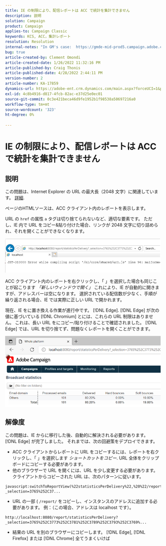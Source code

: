 ```yaml
---
title: IE の制限により、配信レポートは ACC で統計を集計できません
description: 説明
solution: Campaign
product: Campaign
applies-to: Campaign Classic
keywords: KCS, ACC，集計レポート
resolution: Resolution
internal-notes: "In GM's case:  https://gmde-mid-prod5.campaign.adobe.com//report/statisticsPerDelivery?_selection="
bug: true
article-created-by: Clement Omondi
article-created-date: 1/26/2022 11:32:16 PM
article-published-by: Craig Thonis
article-published-date: 4/28/2022 2:44:11 PM
version-number: 2
article-number: KA-17859
dynamics-url: https://adobe-ent.crm.dynamics.com/main.aspx?forceUCI=1&pagetype=entityrecord&etn=knowledgearticle&id=2ab5042e-007f-ec11-8d21-0022480aa727
exl-id: 4c8b4916-d817-4fcb-82ac-e37d25e0ec01
source-git-commit: 0c3e421beca46d9fe1952b1f98538a50697216a0
workflow-type: tm+mt
source-wordcount: '323'
ht-degree: 0%

---
```


# IE の制限により、配信レポートは ACC で統計を集計できません

## 説明


この問題は、Internet Explorer の URL の最大長（2048 文字）に関連しています。 [詳細](https://support.microsoft.com/en-us/topic/maximum-url-length-is-2-083-characters-in-internet-explorer-174e7c8a-6666-f4e0-6fd6-908b53c12246).

ページのHTMLソースは、ACC クライアント内のレポートを表示します。

URL の `href` の属性 `a` タグは切り捨てられないなど、適切な要素です。 ただし、IE 内で URL をコピー&amp;貼り付けた場合、リンクが 2048 文字に切り詰められ、それを開くことができなくなります。

![](assets/___30b5042e-007f-ec11-8d21-0022480aa727___.png)

ACC クライアント内のレポートを右クリックし、「 」を選択した場合も同じことが起こります *「新しいウィンドウで開く」* これにより、IE が自動的に開きますが、アドレスバーは空になります。 選択されている配信数が少なく、手順が繰り返される場合、IE では実際に正しい URL で開かれます。

現在、IE をに置き換える作業が進行中です。 [!DNL Edge]. [!DNL Edge] が次の値に基づいている [!DNL Chromium] とには、これらの URL 制限はありません。 これは、長い URL をにコピー/貼り付けることで確認されました。 [!DNL Edge] では、URL を切り捨てず、問題なくレポートを開くことができます。

![](assets/___32b5042e-007f-ec11-8d21-0022480aa727___.png)


## 解像度


この問題は、IE からに移行した後、自動的に解決される必要があります。 [!DNL Edge] が完了しました。 それまでは、次の回避策をデプロイできます。

- ACC クライアントからレポートに URL をコピーするには、レポートを右クリックし、「 」を選択します *ショートカットをコピー*. URL 全体をクリップボードにコピーする必要があります。
- 他のブラウザーで URL を開くには、URL を少し変更する必要があります。 クライアントからコピーされた URL は、次のパターンに従います。



```
javascript:switchToReportView(%22statisticsPerDelivery%22,%20%22/report/statisticsPerDelivery?_selection=3765%252C37...
```


- URL の一部 ( `/report/` をコピーし、インスタンスのアドレスに追加する必要があります。 例：（この場合、アドレスは localhost です）。



```
http://localhost:8080/report/statisticsPerDelivery?_selection=3765%252C3773%252C3781%252C3789%252C3793%252C3769%...
```


- 結果の URL を別のブラウザーにコピーします。 [!DNL Edge], [!DNL Firefox] または [!DNL Chrome] 全てうまくいけば
